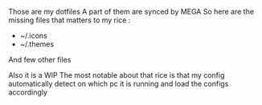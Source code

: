 Those are my dotfiles
A part of them are synced by MEGA
So here are the missing files that matters to my rice :

<ul>
<li>~/.icons</li>
<li>~/.themes</li>
</ul>

And few other files

Also it is a WIP
The most notable about that rice is that my config automatically detect on which pc it is running and load the configs accordingly
